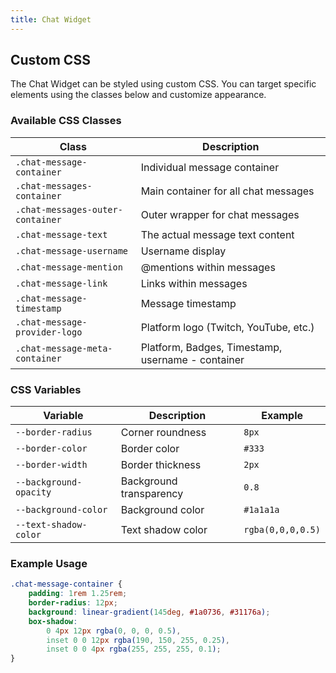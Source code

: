 ```yaml
---
title: Chat Widget
---
```


## Custom CSS

The Chat Widget can be styled using custom CSS. You can target specific elements using the classes below and customize appearance.

### Available CSS Classes

| Class | Description |
|-------|-------------|
| `.chat-message-container` | Individual message container |
| `.chat-messages-container` | Main container for all chat messages |
| `.chat-messages-outer-container` | Outer wrapper for chat messages |
| `.chat-message-text` | The actual message text content |
| `.chat-message-username` | Username display |
| `.chat-message-mention` | @mentions within messages |
| `.chat-message-link` | Links within messages |
| `.chat-message-timestamp` | Message timestamp |
| `.chat-message-provider-logo` | Platform logo (Twitch, YouTube, etc.) |
| `.chat-message-meta-container` | Platform, Badges, Timestamp, username - container |

### CSS Variables

| Variable | Description | Example |
|----------|-------------|---------|
| `--border-radius` | Corner roundness | `8px` |
| `--border-color` | Border color | `#333` |
| `--border-width` | Border thickness | `2px` |
| `--background-opacity` | Background transparency | `0.8` |
| `--background-color` | Background color | `#1a1a1a` |
| `--text-shadow-color` | Text shadow color | `rgba(0,0,0,0.5)` |

### Example Usage

```css
.chat-message-container {
    padding: 1rem 1.25rem;
    border-radius: 12px;
    background: linear-gradient(145deg, #1a0736, #31176a);
    box-shadow:
        0 4px 12px rgba(0, 0, 0, 0.5),
        inset 0 0 12px rgba(190, 150, 255, 0.25),
        inset 0 0 4px rgba(255, 255, 255, 0.1);
}
```